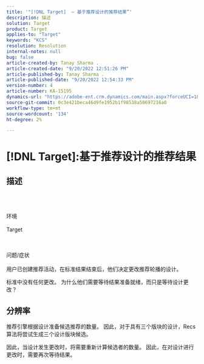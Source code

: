 ```yaml
---
title: '"[!DNL Target]  — 基于推荐设计的推荐结果”'
description: 描述
solution: Target
product: Target
applies-to: "Target"
keywords: "KCS"
resolution: Resolution
internal-notes: null
bug: false
article-created-by: Tanay Sharma .
article-created-date: "9/20/2022 12:51:26 PM"
article-published-by: Tanay Sharma .
article-published-date: "9/20/2022 12:54:33 PM"
version-number: 4
article-number: KA-15195
dynamics-url: "https://adobe-ent.crm.dynamics.com/main.aspx?forceUCI=1&pagetype=entityrecord&etn=knowledgearticle&id=34eb26ea-e238-ed11-9db1-002248086735"
source-git-commit: 0c3e421beca46d9fe1952b1f98538a50697216a0
workflow-type: tm+mt
source-wordcount: '134'
ht-degree: 2%

---
```


# [!DNL Target]:基于推荐设计的推荐结果

## 描述

<br><br><br>环境<br><br>
Target


<br><br>问题/症状<br><br>
用户已创建推荐活动，在标准结果结束后，他们决定更改推荐轮播的设计。



标准中没有任何更改。 为什么他们需要等待结果准备就绪，而只是等待设计更改？


## 分辨率


推荐引擎根据设计准备候选推荐的数量。 因此，对于具有三个版块的设计，Recs算法将尝试生成三个设计版块候选。

因此，当设计发生更改时，将需要重新计算候选者的数量。 因此，在对设计进行更改时，需要再次等待结果。

